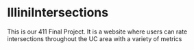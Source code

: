 # IlliniIntersections
This is our 411 Final Project.
It is a website where users can rate intersections throughout the UC area with a variety of metrics
